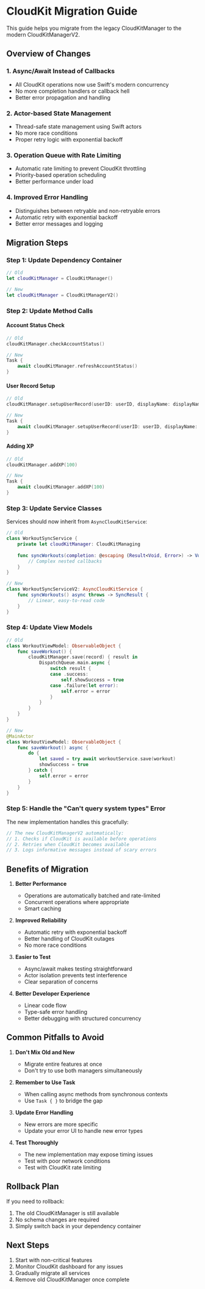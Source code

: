 # CloudKit Migration Guide

This guide helps you migrate from the legacy CloudKitManager to the modern CloudKitManagerV2.

## Overview of Changes

### 1. **Async/Await Instead of Callbacks**
- All CloudKit operations now use Swift's modern concurrency
- No more completion handlers or callback hell
- Better error propagation and handling

### 2. **Actor-based State Management**
- Thread-safe state management using Swift actors
- No more race conditions
- Proper retry logic with exponential backoff

### 3. **Operation Queue with Rate Limiting**
- Automatic rate limiting to prevent CloudKit throttling
- Priority-based operation scheduling
- Better performance under load

### 4. **Improved Error Handling**
- Distinguishes between retryable and non-retryable errors
- Automatic retry with exponential backoff
- Better error messages and logging

## Migration Steps

### Step 1: Update Dependency Container

```swift
// Old
let cloudKitManager = CloudKitManager()

// New
let cloudKitManager = CloudKitManagerV2()
```

### Step 2: Update Method Calls

#### Account Status Check

```swift
// Old
cloudKitManager.checkAccountStatus()

// New
Task {
    await cloudKitManager.refreshAccountStatus()
}
```

#### User Record Setup

```swift
// Old
cloudKitManager.setupUserRecord(userID: userID, displayName: displayName)

// New
Task {
    await cloudKitManager.setupUserRecord(userID: userID, displayName: displayName)
}
```

#### Adding XP

```swift
// Old
cloudKitManager.addXP(100)

// New
Task {
    await cloudKitManager.addXP(100)
}
```

### Step 3: Update Service Classes

Services should now inherit from `AsyncCloudKitService`:

```swift
// Old
class WorkoutSyncService {
    private let cloudKitManager: CloudKitManaging
    
    func syncWorkouts(completion: @escaping (Result<Void, Error>) -> Void) {
        // Complex nested callbacks
    }
}

// New
class WorkoutSyncServiceV2: AsyncCloudKitService {
    func syncWorkouts() async throws -> SyncResult {
        // Linear, easy-to-read code
    }
}
```

### Step 4: Update View Models

```swift
// Old
class WorkoutViewModel: ObservableObject {
    func saveWorkout() {
        cloudKitManager.save(record) { result in
            DispatchQueue.main.async {
                switch result {
                case .success:
                    self.showSuccess = true
                case .failure(let error):
                    self.error = error
                }
            }
        }
    }
}

// New
@MainActor
class WorkoutViewModel: ObservableObject {
    func saveWorkout() async {
        do {
            let saved = try await workoutService.save(workout)
            showSuccess = true
        } catch {
            self.error = error
        }
    }
}
```

### Step 5: Handle the "Can't query system types" Error

The new implementation handles this gracefully:

```swift
// The new CloudKitManagerV2 automatically:
// 1. Checks if CloudKit is available before operations
// 2. Retries when CloudKit becomes available
// 3. Logs informative messages instead of scary errors
```

## Benefits of Migration

1. **Better Performance**
   - Operations are automatically batched and rate-limited
   - Concurrent operations where appropriate
   - Smart caching

2. **Improved Reliability**
   - Automatic retry with exponential backoff
   - Better handling of CloudKit outages
   - No more race conditions

3. **Easier to Test**
   - Async/await makes testing straightforward
   - Actor isolation prevents test interference
   - Clear separation of concerns

4. **Better Developer Experience**
   - Linear code flow
   - Type-safe error handling
   - Better debugging with structured concurrency

## Common Pitfalls to Avoid

1. **Don't Mix Old and New**
   - Migrate entire features at once
   - Don't try to use both managers simultaneously

2. **Remember to Use Task**
   - When calling async methods from synchronous contexts
   - Use `Task { }` to bridge the gap

3. **Update Error Handling**
   - New errors are more specific
   - Update your error UI to handle new error types

4. **Test Thoroughly**
   - The new implementation may expose timing issues
   - Test with poor network conditions
   - Test with CloudKit rate limiting

## Rollback Plan

If you need to rollback:

1. The old CloudKitManager is still available
2. No schema changes are required
3. Simply switch back in your dependency container

## Next Steps

1. Start with non-critical features
2. Monitor CloudKit dashboard for any issues
3. Gradually migrate all services
4. Remove old CloudKitManager once complete